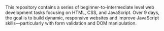 This repository contains a series of beginner-to-intermediate level web development tasks focusing on HTML, CSS, and JavaScript. Over 9 days, the goal is to build dynamic, responsive websites and improve JavaScript skills—particularly with form validation and DOM manipulation.
